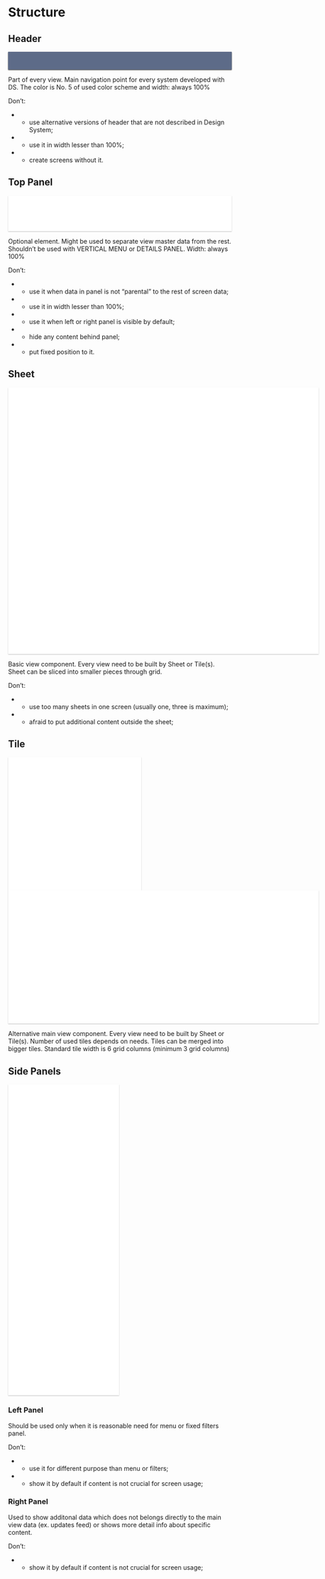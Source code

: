 # Structure

## Header
<div style="width:100%; height:40px; background-color:#5D6B88 ;box-shadow: 0px 1px 2px;"></div>

Part of every view. Main navigation point for every system developed with DS.
The color is No. 5 of used color scheme and width: always 100%

Don’t:
- - use alternative versions of header that are not described in Design System;
- - use it in width lesser than 100%;
- - create screens without it.


## Top Panel
<div style="width:100%; height:80px; background-color:white ;box-shadow: 0px 1px 2px rgba(0, 0, 0, 0.26);"></div>

Optional element. Might be used to separate view master data from the rest. Shouldn’t be used with VERTICAL MENU or DETAILS PANEL.
Width: always 100%

Don’t:
- - use it when data in panel is not “parental” to the rest of screen data;
- - use it in width lesser than 100%;
- - use it when left or right panel is visible by default;
- - hide any content behind panel;
- - put fixed position to it.


## Sheet
<div style="width:700px; height:600px; background-color:white ;box-shadow: 0px 1px 2px rgba(0, 0, 0, 0.26);"></div>

Basic view component. Every view need to be built by Sheet or Tile(s). Sheet can be sliced into smaller pieces through grid.

Don’t:
- - use too many sheets in one screen (usually one, three is maximum);
- - afraid to put additional content outside the sheet;


## Tile
<div style="width:300px; height:300px; background-color:white ;box-shadow: 0px 1px 2px rgba(0, 0, 0, 0.26);"></div>

<div style="width:700px; height:300px; background-color:white ;box-shadow: 0px 1px 2px rgba(0, 0, 0, 0.26);"></div>

Alternative main view component. Every view need to be built by Sheet or Tile(s). Number of used tiles depends on needs. Tiles can be merged into bigger tiles. Standard tile width is 6 grid columns (minimum 3 grid columns)


## Side Panels
<div style="width:250px; height:700px; background-color:white ;box-shadow: 0px 1px 2px rgba(0, 0, 0, 0.26);"></div>

### Left Panel
Should be used only when it is reasonable need for menu or fixed filters panel.

Don’t:
- - use it for different purpose than menu or filters;
- - show it by default if content is not crucial for screen usage;

### Right Panel
Used to show additonal data which does not belongs directly to the main view data (ex. updates feed) or shows more detail info about specific content.

Don’t:
- - show it by default if content is not crucial for screen usage;
